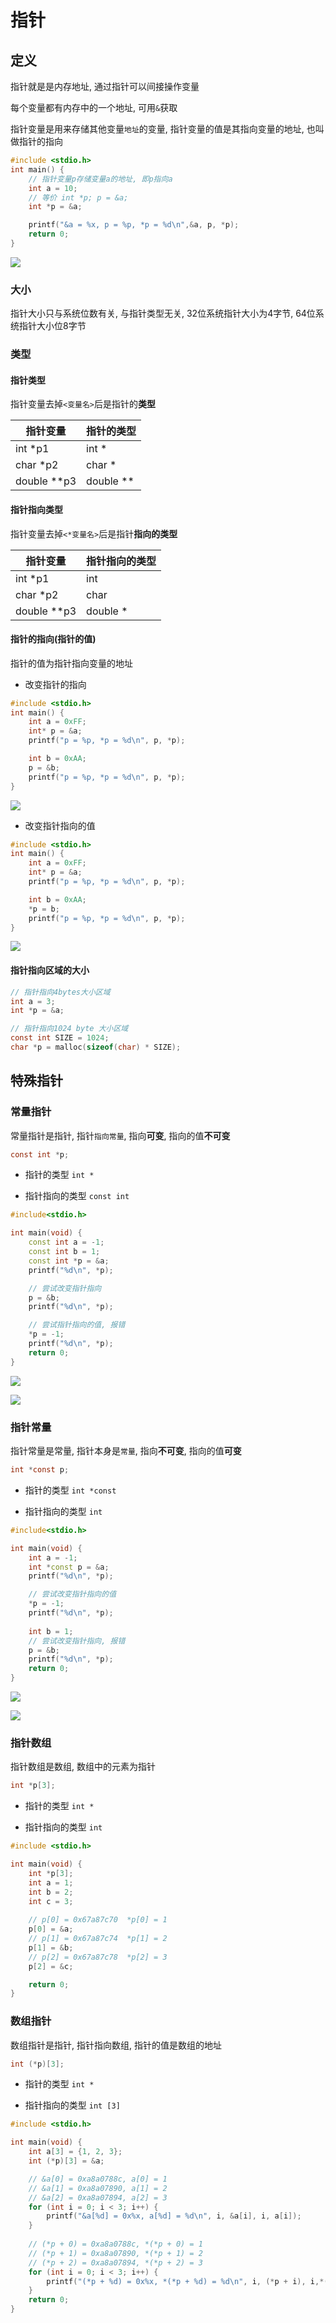 <!--
 * @Description: 
 * @Version: 1.0
 * @Author: DaLao
 * @Email: dalao@xxx.com
 * @Date: 2022-01-08 10:45:40
 * @LastEditors: Please set LastEditors
 * @LastEditTime: 2023-11-18 17:20:50
-->

# 指针

## 定义

指针就是是内存地址, 通过指针可以间接操作变量

每个变量都有内存中的一个地址, 可用`&`获取

指针变量是用来存储其他变量`地址`的变量, 指针变量的值是其指向变量的地址, 也叫做指针的指向

```c++
#include <stdio.h>
int main() {
    // 指针变量p存储变量a的地址, 即p指向a
    int a = 10;
    // 等价 int *p; p = &a;
    int *p = &a;

    printf("&a = %x, p = %p, *p = %d\n",&a, p, *p);
    return 0;
}
```
![](https://cdn.hurra.ltd/img/2023-11-18-1602.svg)


### 大小

指针大小只与系统位数有关, 与指针类型无关, 32位系统指针大小为4字节, 64位系统指针大小位8字节


### 类型

#### 指针类型

指针变量去掉`<变量名>`后是指针的**类型**

| 指针变量    | 指针的类型 |
| ----------- | ---------- |
| int *p1     | int *      |
| char *p2    | char *     |
| double **p3 | double **  |

#### 指针指向类型

指针变量去掉`<*变量名>`后是指针**指向的类型**

| 指针变量    | 指针指向的类型 |
| ----------- | -------------- |
| int *p1     | int            |
| char *p2    | char           |
| double **p3 | double *       |

#### 指针的指向(指针的值)

指针的值为指针指向变量的地址

- 改变指针的指向

```c
#include <stdio.h>
int main() {
    int a = 0xFF;
    int* p = &a;
    printf("p = %p, *p = %d\n", p, *p);

    int b = 0xAA;
    p = &b;
    printf("p = %p, *p = %d\n", p, *p);
}
```
![](https://cdn.hurra.ltd/img/2023-11-18-1654.svg)

- 改变指针指向的值

```c
#include <stdio.h>
int main() {
    int a = 0xFF;
    int* p = &a;
    printf("p = %p, *p = %d\n", p, *p);

    int b = 0xAA;
    *p = b;
    printf("p = %p, *p = %d\n", p, *p);
}
```

![](https://cdn.hurra.ltd/img/2023-11-18-1703.svg)

#### 指针指向区域的大小

```c
// 指针指向4bytes大小区域
int a = 3;
int *p = &a;

// 指针指向1024 byte 大小区域
const int SIZE = 1024;
char *p = malloc(sizeof(char) * SIZE); 
```

## 特殊指针

### 常量指针

常量指针是指针, 指针`指向常量`, 指向**可变**, 指向的值**不可变**

```c
const int *p;
```

- 指针的类型 `int *`

- 指针指向的类型 `const int`

```c++
#include<stdio.h>

int main(void) {
    const int a = -1;
    const int b = 1;
    const int *p = &a;
    printf("%d\n", *p);

    // 尝试改变指针指向
    p = &b;
    printf("%d\n", *p);

    // 尝试指针指向的值, 报错
    *p = -1;
    printf("%d\n", *p);
    return 0;
}
```

![](https://cdn.hurra.ltd/img/20220113112830.png)

![](https://cdn.hurra.ltd/img/2023-11-18-1710.svg)

### 指针常量

指针常量是常量, 指针本身是`常量`, 指向**不可变**, 指向的值**可变**

```c
int *const p;
```

- 指针的类型 `int *const`

- 指针指向的类型 `int`

```c++
#include<stdio.h>

int main(void) {
    int a = -1;
    int *const p = &a;
    printf("%d\n", *p);

    // 尝试改变指针指向的值
    *p = -1;
    printf("%d\n", *p);
    
    int b = 1;
    // 尝试改变指针指向, 报错
    p = &b;
    printf("%d\n", *p);
    return 0;
}
```

![](https://cdn.hurra.ltd/img/20220113113155.png)

![](https://cdn.hurra.ltd/img/2023-11-18-1715.svg)

### 指针数组

指针数组是数组, 数组中的元素为指针

```c
int *p[3];
```

- 指针的类型 `int *`

- 指针指向的类型 `int`

```c
#include <stdio.h>

int main(void) {
    int *p[3];
    int a = 1;
    int b = 2;
    int c = 3;
    
    // p[0] = 0x67a87c70  *p[0] = 1
    p[0] = &a;
    // p[1] = 0x67a87c74  *p[1] = 2
    p[1] = &b;
    // p[2] = 0x67a87c78  *p[2] = 3
    p[2] = &c;

    return 0;
}
```

### 数组指针

数组指针是指针, 指针指向数组, 指针的值是数组的地址

```c
int (*p)[3];
```

- 指针的类型 `int *`

- 指针指向的类型 `int [3]`

```c
#include <stdio.h>

int main(void) {
    int a[3] = {1, 2, 3};
    int (*p)[3] = &a;

    // &a[0] = 0xa8a0788c, a[0] = 1
    // &a[1] = 0xa8a07890, a[1] = 2
    // &a[2] = 0xa8a07894, a[2] = 3
    for (int i = 0; i < 3; i++) {
        printf("&a[%d] = 0x%x, a[%d] = %d\n", i, &a[i], i, a[i]);
    }
    
    // (*p + 0) = 0xa8a0788c, *(*p + 0) = 1
    // (*p + 1) = 0xa8a07890, *(*p + 1) = 2
    // (*p + 2) = 0xa8a07894, *(*p + 2) = 3
    for (int i = 0; i < 3; i++) {
        printf("(*p + %d) = 0x%x, *(*p + %d) = %d\n", i, (*p + i), i,*(*p + i));
    }
    return 0;
}
```
